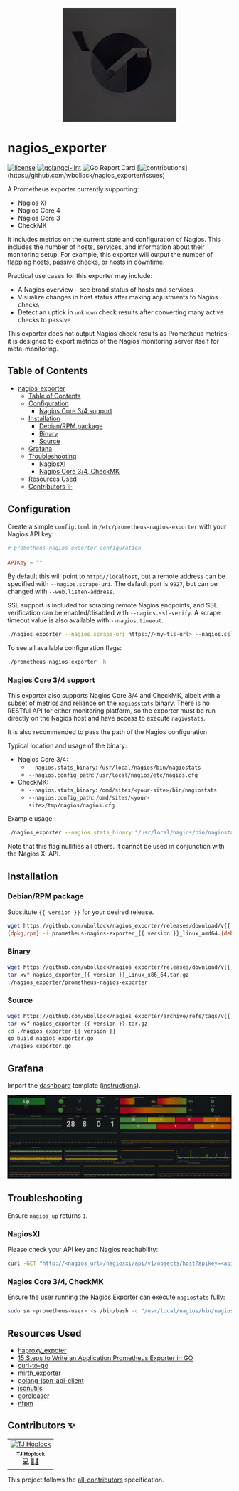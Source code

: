 <p align="center">
  <img src="img/nagios_exporter_logo.jpg">
</p>


# nagios_exporter

[![license](https://img.shields.io/badge/License-MIT-blue.svg)](https://github.com/wbollock/nagios_exporter/blob/master/LICENSE)
[![golangci-lint](https://github.com/wbollock/nagios_exporter/actions/workflows/golangci-lint.yaml/badge.svg)](https://github.com/wbollock/nagios_exporter/actions/workflows/golangci-lint.yaml)
![Go Report Card](https://goreportcard.com/badge/github.com/wbollock/nagios_exporter)
[![contributions](https://img.shields.io/badge/contributions-welcome-brightgreen.svg?style=flat")](https://github.com/wbollock/nagios_exporter/issues)

A Prometheus exporter currently supporting:

* Nagios XI
* Nagios Core 4
* Nagios Core 3
* CheckMK

It includes metrics on the current state and configuration of Nagios. This includes the number of hosts, services, and information about their monitoring setup. For example, this exporter will output the number of flapping hosts, passive checks, or hosts in downtime.

Practical use cases for this exporter may include:

* A Nagios overview - see broad status of hosts and services
* Visualize changes in host status after making adjustments to Nagios checks
* Detect an uptick in `unknown` check results after converting many active checks to passive

This exporter does not output Nagios check results as Prometheus metrics; it is designed to export metrics of the Nagios monitoring server itself for meta-monitoring.

## Table of Contents

- [nagios\_exporter](#nagios_exporter)
  - [Table of Contents](#table-of-contents)
  - [Configuration](#configuration)
    - [Nagios Core 3/4 support](#nagios-core-34-support)
  - [Installation](#installation)
    - [Debian/RPM package](#debianrpm-package)
    - [Binary](#binary)
    - [Source](#source)
  - [Grafana](#grafana)
  - [Troubleshooting](#troubleshooting)
    - [NagiosXI](#nagiosxi)
    - [Nagios Core 3/4, CheckMK](#nagios-core-34-checkmk)
  - [Resources Used](#resources-used)
  - [Contributors ✨](#contributors-)

## Configuration

Create a simple `config.toml` in `/etc/prometheus-nagios-exporter` with your Nagios API key:

```toml
# prometheus-nagios-exporter configuration

APIKey = ""
```

By default this will point to `http://localhost`, but a remote address can be specified with `--nagios.scrape-uri`. The default port is `9927`, but can be changed with `--web.listen-address`.

SSL support is included for scraping remote Nagios endpoints, and SSL verification can be enabled/disabled with `--nagios.ssl-verify`. A scrape timeout value is also available with `--nagios.timeout`.

```bash
./nagios_exporter --nagios.scrape-uri https://<my-tls-url> --nagios.ssl-verify true --nagios.timeout 5
```

To see all available configuration flags:

```bash
./prometheus-nagios-exporter -h
```

### Nagios Core 3/4 support

This exporter also supports Nagios Core 3/4 and CheckMK, albeit with a subset of metrics and reliance on the `nagiosstats` binary. There is no RESTful API for either monitoring platform, so the exporter must be run directly on the Nagios host and have access to execute `nagiostats`.

It is also recommended to pass the path of the Nagios configuration

Typical location and usage of the binary:

* Nagios Core 3/4:
  * `--nagios.stats_binary`: `/usr/local/nagios/bin/nagiostats`
  * `--nagios.config_path`: `/usr/local/nagios/etc/nagios.cfg`
* CheckMK:
  * `--nagios.stats_binary`: `/omd/sites/<your-site>/bin/nagiostats`
  * `--nagios.config_path`: `/omd/sites/<your-site>/tmp/nagios/nagios.cfg`

Example usage:

```bash
./nagios_exporter --nagios.stats_binary "/usr/local/nagios/bin/nagiostats" --nagios.config_path "/usr/local/nagios/etc/nagios.cfg"
```

Note that this flag nullifies all others. It cannot be used in conjunction with the Nagios XI API.

## Installation

### Debian/RPM package

Substitute `{{ version }}` for your desired release.

```bash
wget https://github.com/wbollock/nagios_exporter/releases/download/v{{ version }}/prometheus-nagios-exporter_{{ version }}_linux_amd64.{deb,rpm}
{dpkg,rpm} -i prometheus-nagios-exporter_{{ version }}_linux_amd64.{deb,rpm}
```

### Binary

```bash
wget https://github.com/wbollock/nagios_exporter/releases/download/v{{ version }}/nagios_exporter_{{ version }}_Linux_x86_64.tar.gz 
tar xvf nagios_exporter_{{ version }}_Linux_x86_64.tar.gz
./nagios_exporter/prometheus-nagios-exporter
```

### Source

```bash
wget https://github.com/wbollock/nagios_exporter/archive/refs/tags/v{{ version }}.tar.gz
tar xvf nagios_exporter-{{ version }}.tar.gz
cd ./nagios_exporter-{{ version }}
go build nagios_exporter.go
./nagios_exporter.go
```

## Grafana

Import the [dashboard](grafana/dashboard.json) template ([instructions](https://grafana.com/docs/grafana/v9.0/dashboards/export-import/#import-dashboard)).

 ![grafana](img/grafana.png)

## Troubleshooting

Ensure `nagios_up` returns `1`.

### NagiosXI

Please check your API key and Nagios reachability:

```bash
curl -GET "http://<nagios_url>/nagiosxi/api/v1/objects/host?apikey=<apikey>&pretty=1"
```

### Nagios Core 3/4, CheckMK

Ensure the user running the Nagios Exporter can execute `nagiostats` fully:

```bash
sudo su <prometheus-user> -s /bin/bash -c "/usr/local/nagios/bin/nagiostats -c /usr/local/nagios/etc/nagios.cfg"
```

## Resources Used

* [haproxy_expoter](https://github.com/prometheus/haproxy_exporter/blob/main/haproxy_exporter.go)
* [15 Steps to Write an Application Prometheus Exporter in GO](https://medium.com/teamzerolabs/15-steps-to-write-an-application-prometheus-exporter-in-go-9746b4520e26)
* [curl-to-go](https://mholt.github.io/curl-to-go/)
* [mirth_exporter](https://github.com/teamzerolabs/mirth_channel_exporter)
* [golang-json-api-client](https://blog.alexellis.io/golang-json-api-client/)
* [jsonutils](https://github.com/bashtian/jsonutils)
* [goreleaser](https://github.com/goreleaser/goreleaser)
* [nfpm](https://github.com/goreleaser/nfpm)

## Contributors ✨

<!-- ALL-CONTRIBUTORS-LIST:START - Do not remove or modify this section -->
<!-- prettier-ignore-start -->
<!-- markdownlint-disable -->
<table>
  <tbody>
    <tr>
      <td align="center"><a href="https://github.com/tjhop"><img src="https://avatars.githubusercontent.com/u/33664289?v=4?s=100" width="100px;" alt="TJ Hoplock"/><br /><sub><b>TJ Hoplock</b></sub></a><br /><a href="https://github.com/wbollock/nagios_exporter/commits?author=tjhop" title="Code">💻</a> <a href="#mentoring-tjhop" title="Mentoring">🧑‍🏫</a></td>
    </tr>
  </tbody>
</table>

<!-- markdownlint-restore -->
<!-- prettier-ignore-end -->

<!-- ALL-CONTRIBUTORS-LIST:END -->

This project follows the [all-contributors](https://github.com/all-contributors/all-contributors) specification.
